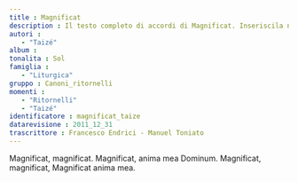 ```yaml
--- 
title : Magnificat
description : Il testo completo di accordi di Magnificat. Inseriscila nel tuo canzoniere!
autori : 
   - "Taizé"
album : 
tonalita : Sol
famiglia : 
   - "Liturgica"
gruppo : Canoni_ritornelli
momenti : 
   - "Ritornelli"
   - "Taizé"
identificatore : magnificat_taize
datarevisione : 2011_12_31
trascrittore : Francesco Endrici - Manuel Toniato
--- 
```




Magnificat, magnificat. 
Magnificat, anima mea Dominum.
Magnificat, magnificat, 
Magnificat anima mea.


